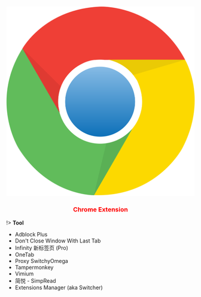 <center>

![logo](../../media/chrome/logo.svg ':size=7%')

### <font color=red>Chrome Extension</font> <!-- {docsify-ignore} -->
</center>

!> **Tool**
- Adblock Plus
- Don't Close Window With Last Tab
- Infinity 新标签页 (Pro)
- OneTab
- Proxy SwitchyOmega
- Tampermonkey
- Vimium
- 简悦 - SimpRead
- Extensions Manager (aka Switcher)